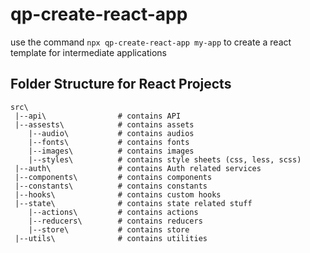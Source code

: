 # qp-create-react-app

use the command `npx qp-create-react-app my-app` to create a react template for intermediate applications

## Folder Structure for React Projects

```
src\
 |--api\                # contains API
 |--assests\            # contains assets
    |--audio\           # contains audios
    |--fonts\           # contains fonts
    |--images\          # contains images
    |--styles\          # contains style sheets (css, less, scss)
 |--auth\               # contains Auth related services
 |--components\         # contains components
 |--constants\          # contains constants
 |--hooks\              # contains custom hooks
 |--state\              # contains state related stuff
    |--actions\         # contains actions
    |--reducers\        # contains reducers
    |--store\           # contains store
 |--utils\              # contains utilities
```
